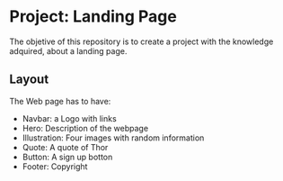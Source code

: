# Project: Landing Page

The objetive of this repository is to create a project with the knowledge adquired, about a landing page.

## Layout
The Web page has to have:
- Navbar: a Logo with links
- Hero: Description of the webpage
- Illustration: Four images with random information
- Quote: A quote of Thor
- Button: A sign up botton
- Footer: Copyright
